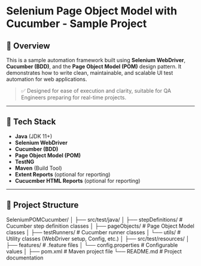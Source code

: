 # Selenium Page Object Model with Cucumber - Sample Project

## 🚀 Overview

This is a sample automation framework built using **Selenium WebDriver**, **Cucumber (BDD)**, and the **Page Object Model (POM)** design pattern. It demonstrates how to write clean, maintainable, and scalable UI test automation for web applications.

> ✅ Designed for ease of execution and clarity, suitable for QA Engineers preparing for real-time projects.

---

## 🧱 Tech Stack

- **Java** (JDK 11+)
- **Selenium WebDriver**
- **Cucumber (BDD)**
- **Page Object Model (POM)**
- **TestNG**
- **Maven** (Build Tool)
- **Extent Reports** (optional for reporting)
- **Cucucmber HTML Reports** (optional for reporting)

---

## 📁 Project Structure
SeleniumPOMCucumber/
│
├── src/test/java/
│ ├── stepDefinitions/ # Cucumber step definition classes
│ ├── pageObjects/ # Page Object Model classes
│ ├── testRunners/ # Cucumber runner classes
│ └── utils/ # Utility classes (WebDriver setup, Config, etc.)
│
├── src/test/resources/
│ ├── features/ # .feature files
│ └── config.properties # Configurable values
│
├── pom.xml # Maven project file
└── README.md # Project documentation

